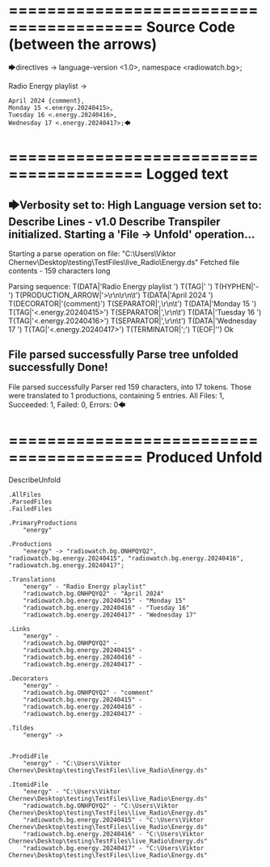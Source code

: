 ========================================
Source Code (between the arrows)
========================================

🡆directives ->
	language-version <1.0>,
	namespace <radiowatch.bg>;

Radio Energy playlist <energy> ->

	April 2024 {comment},
	Monday 15 <.energy.20240415>,
	Tuesday 16 <.energy.20240416>,
	Wednesday 17 <.energy.20240417>;🡄

========================================
Logged text
========================================

🡆Verbosity set to: High
Language version set to: Describe Lines - v1.0
Describe Transpiler initialized.
Starting a 'File -> Unfold' operation...
------------------------
Starting a parse operation on file: "C:\Users\Viktor Chernev\Desktop\testing\TestFiles\live_Radio\Energy.ds"
Fetched file contents - 159 characters long

Parsing sequence: T(DATA|'Radio Energy playlist ') T(TAG|'<energy> ') T(HYPHEN|'-') T(PRODUCTION_ARROW|'>\r\n\r\n\t') T(DATA|'April 2024 ') T(DECORATOR|'{comment}') T(SEPARATOR|',\r\n\t') T(DATA|'Monday 15 ') T(TAG|'<.energy.20240415>') T(SEPARATOR|',\r\n\t') T(DATA|'Tuesday 16 ') T(TAG|'<.energy.20240416>') T(SEPARATOR|',\r\n\t') T(DATA|'Wednesday 17 ') T(TAG|'<.energy.20240417>') T(TERMINATOR|';') T(EOF|'<EOF>') Ok

File parsed successfully
Parse tree unfolded successfully
Done!
------------------------
File parsed successfully
Parser red 159 characters, into 17 tokens.
Those were translated to 1 productions, containing 5 entries.
All Files: 1, Succeeded: 1, Failed: 0, Errors: 0🡄

========================================
Produced Unfold
========================================

DescribeUnfold

    .AllFiles
    .ParsedFiles
    .FailedFiles

    .PrimaryProductions
        "energy" 

    .Productions
        "energy" -> "radiowatch.bg.ONHPQYQ2", "radiowatch.bg.energy.20240415", "radiowatch.bg.energy.20240416", "radiowatch.bg.energy.20240417";

    .Translations
        "energy" - "Radio Energy playlist"
        "radiowatch.bg.ONHPQYQ2" - "April 2024"
        "radiowatch.bg.energy.20240415" - "Monday 15"
        "radiowatch.bg.energy.20240416" - "Tuesday 16"
        "radiowatch.bg.energy.20240417" - "Wednesday 17"

    .Links
        "energy" - 
        "radiowatch.bg.ONHPQYQ2" - 
        "radiowatch.bg.energy.20240415" - 
        "radiowatch.bg.energy.20240416" - 
        "radiowatch.bg.energy.20240417" - 

    .Decorators
        "energy" - 
        "radiowatch.bg.ONHPQYQ2" - "comment"
        "radiowatch.bg.energy.20240415" - 
        "radiowatch.bg.energy.20240416" - 
        "radiowatch.bg.energy.20240417" - 

    .Tildes
        "energy" -> 


    .ProdidFile
        "energy" - "C:\Users\Viktor Chernev\Desktop\testing\TestFiles\live_Radio\Energy.ds"

    .ItemidFile
        "energy" - "C:\Users\Viktor Chernev\Desktop\testing\TestFiles\live_Radio\Energy.ds"
        "radiowatch.bg.ONHPQYQ2" - "C:\Users\Viktor Chernev\Desktop\testing\TestFiles\live_Radio\Energy.ds"
        "radiowatch.bg.energy.20240415" - "C:\Users\Viktor Chernev\Desktop\testing\TestFiles\live_Radio\Energy.ds"
        "radiowatch.bg.energy.20240416" - "C:\Users\Viktor Chernev\Desktop\testing\TestFiles\live_Radio\Energy.ds"
        "radiowatch.bg.energy.20240417" - "C:\Users\Viktor Chernev\Desktop\testing\TestFiles\live_Radio\Energy.ds"


